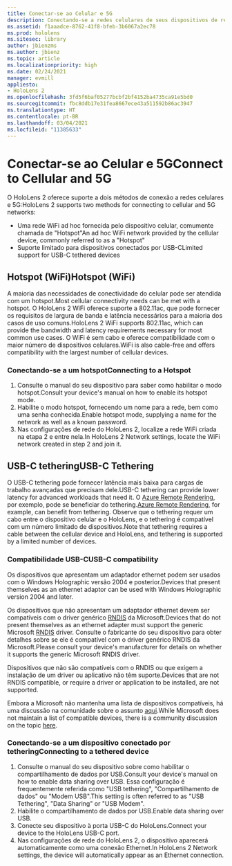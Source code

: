 ```yaml
---
title: Conectar-se ao Celular e 5G
description: Conectando-se a redes celulares de seus dispositivos de realidade misturada do HoloLens.
ms.assetid: f1aaadce-8762-41f8-bfeb-3b6067a2ec78
ms.prod: hololens
ms.sitesec: library
author: jbienzms
ms.author: jbienz
ms.topic: article
ms.localizationpriority: high
ms.date: 02/24/2021
manager: evmill
appliesto:
- HoloLens 2
ms.openlocfilehash: 3fd5f6baf05277bcbf2bf4152ba4735ca91e5bd0
ms.sourcegitcommit: fbc8ddb17e31fea8667ece43a511592b86ac3947
ms.translationtype: HT
ms.contentlocale: pt-BR
ms.lasthandoff: 03/04/2021
ms.locfileid: "11385633"
---
```

# <a name="connect-to-cellular-and-5g"></a><span data-ttu-id="7c3c1-103">Conectar-se ao Celular e 5G</span><span class="sxs-lookup"><span data-stu-id="7c3c1-103">Connect to Cellular and 5G</span></span>

<span data-ttu-id="7c3c1-104">O HoloLens 2 oferece suporte a dois métodos de conexão a redes celulares e 5G:</span><span class="sxs-lookup"><span data-stu-id="7c3c1-104">HoloLens 2 supports two methods for connecting to cellular and 5G networks:</span></span>

- <span data-ttu-id="7c3c1-105">Uma rede WiFi ad hoc fornecida pelo dispositivo celular, comumente chamada de "Hotspot"</span><span class="sxs-lookup"><span data-stu-id="7c3c1-105">An ad hoc WiFi network provided by the cellular device, commonly referred to as a "Hotspot"</span></span>
- <span data-ttu-id="7c3c1-106">Suporte limitado para dispositivos conectados por USB-C</span><span class="sxs-lookup"><span data-stu-id="7c3c1-106">Limited support for USB-C tethered devices</span></span>

## <a name="hotspot-wifi"></a><span data-ttu-id="7c3c1-107">Hotspot (WiFi)</span><span class="sxs-lookup"><span data-stu-id="7c3c1-107">Hotspot (WiFi)</span></span>

<span data-ttu-id="7c3c1-108">A maioria das necessidades de conectividade do celular pode ser atendida com um hotspot.</span><span class="sxs-lookup"><span data-stu-id="7c3c1-108">Most cellular connectivity needs can be met with a hotspot.</span></span> <span data-ttu-id="7c3c1-109">O HoloLens 2 WiFi oferece suporte a 802.11ac, que pode fornecer os requisitos de largura de banda e latência necessários para a maioria dos casos de uso comuns.</span><span class="sxs-lookup"><span data-stu-id="7c3c1-109">HoloLens 2 WiFi supports 802.11ac, which can provide the bandwidth and latency requirements necessary for most common use cases.</span></span> <span data-ttu-id="7c3c1-110">O WiFi é sem cabo e oferece compatibilidade com o maior número de dispositivos celulares.</span><span class="sxs-lookup"><span data-stu-id="7c3c1-110">WiFi is also cable-free and offers compatibility with the largest number of cellular devices.</span></span>

### <a name="connecting-to-a-hotspot"></a><span data-ttu-id="7c3c1-111">Conectando-se a um hotspot</span><span class="sxs-lookup"><span data-stu-id="7c3c1-111">Connecting to a Hotspot</span></span>

1. <span data-ttu-id="7c3c1-112">Consulte o manual do seu dispositivo para saber como habilitar o modo hotspot.</span><span class="sxs-lookup"><span data-stu-id="7c3c1-112">Consult your device's manual on how to enable its hotspot mode.</span></span>
1. <span data-ttu-id="7c3c1-113">Habilite o modo hotspot, fornecendo um nome para a rede, bem como uma senha conhecida.</span><span class="sxs-lookup"><span data-stu-id="7c3c1-113">Enable hotspot mode, supplying a name for the network as well as a known password.</span></span>
1. <span data-ttu-id="7c3c1-114">Nas configurações de rede do HoloLens 2, localize a rede WiFi criada na etapa 2 e entre nela.</span><span class="sxs-lookup"><span data-stu-id="7c3c1-114">In HoloLens 2 Network settings, locate the WiFi network created in step 2 and join it.</span></span>

## <a name="usb-c-tethering"></a><span data-ttu-id="7c3c1-115">USB-C tethering</span><span class="sxs-lookup"><span data-stu-id="7c3c1-115">USB-C Tethering</span></span>

<span data-ttu-id="7c3c1-116">O USB-C tethering pode fornecer latência mais baixa para cargas de trabalho avançadas que precisam dele.</span><span class="sxs-lookup"><span data-stu-id="7c3c1-116">USB-C tethering can provide lower latency for advanced workloads that need it.</span></span> <span data-ttu-id="7c3c1-117">O [Azure Remote Rendering](https://azure.microsoft.com/services/remote-rendering), por exemplo, pode se beneficiar do tethering.</span><span class="sxs-lookup"><span data-stu-id="7c3c1-117">[Azure Remote Rendering](https://azure.microsoft.com/services/remote-rendering), for example, can benefit from tethering.</span></span> <span data-ttu-id="7c3c1-118">Observe que o tethering requer um cabo entre o dispositivo celular e o HoloLens, e o tethering é compatível com um número limitado de dispositivos.</span><span class="sxs-lookup"><span data-stu-id="7c3c1-118">Note that tethering requires a cable between the cellular device and HoloLens, and tethering is supported by a limited number of devices.</span></span>

### <a name="usb-c-compatibility"></a><span data-ttu-id="7c3c1-119">Compatibilidade USB-C</span><span class="sxs-lookup"><span data-stu-id="7c3c1-119">USB-C compatibility</span></span>

<span data-ttu-id="7c3c1-120">Os dispositivos que apresentam um adaptador ethernet podem ser usados com o Windows Holographic versão 2004 e posterior.</span><span class="sxs-lookup"><span data-stu-id="7c3c1-120">Devices that present themselves as an ethernet adaptor can be used with Windows Holographic version 2004 and later.</span></span>

<span data-ttu-id="7c3c1-121">Os dispositivos que não apresentam um adaptador ethernet devem ser compatíveis com o driver genérico [RNDIS](https://docs.microsoft.com/windows-hardware/drivers/network/overview-of-remote-ndis--rndis-) da Microsoft.</span><span class="sxs-lookup"><span data-stu-id="7c3c1-121">Devices that do not present themselves as an ethernet adapter must support the generic Microsoft [RNDIS](https://docs.microsoft.com/windows-hardware/drivers/network/overview-of-remote-ndis--rndis-) driver.</span></span> <span data-ttu-id="7c3c1-122">Consulte o fabricante do seu dispositivo para obter detalhes sobre se ele é compatível com o driver genérico RNDIS da Microsoft.</span><span class="sxs-lookup"><span data-stu-id="7c3c1-122">Please consult your device's manufacturer for details on whether it supports the generic Microsoft RNDIS driver.</span></span>

<span data-ttu-id="7c3c1-123">Dispositivos que não são compatíveis com o RNDIS ou que exigem a instalação de um driver ou aplicativo não têm suporte.</span><span class="sxs-lookup"><span data-stu-id="7c3c1-123">Devices that are not RNDIS compatible, or require a driver or application to be installed, are not supported.</span></span>

<span data-ttu-id="7c3c1-124">Embora a Microsoft não mantenha uma lista de dispositivos compatíveis, há uma discussão na comunidade sobre o assunto [aqui](https://aka.ms/HLCommunityCell).</span><span class="sxs-lookup"><span data-stu-id="7c3c1-124">While Microsoft does not maintain a list of compatible devices, there is a community discussion on the topic [here](https://aka.ms/HLCommunityCell).</span></span>

### <a name="connecting-to-a-tethered-device"></a><span data-ttu-id="7c3c1-125">Conectando-se a um dispositivo conectado por tethering</span><span class="sxs-lookup"><span data-stu-id="7c3c1-125">Connecting to a tethered device</span></span>

1. <span data-ttu-id="7c3c1-126">Consulte o manual do seu dispositivo sobre como habilitar o compartilhamento de dados por USB.</span><span class="sxs-lookup"><span data-stu-id="7c3c1-126">Consult your device's manual on how to enable data sharing over USB.</span></span> <span data-ttu-id="7c3c1-127">Essa configuração é frequentemente referida como "USB tethering", "Compartilhamento de dados" ou "Modem USB".</span><span class="sxs-lookup"><span data-stu-id="7c3c1-127">This setting is often referred to as "USB Tethering", "Data Sharing" or "USB Modem".</span></span>
1. <span data-ttu-id="7c3c1-128">Habilite o compartilhamento de dados por USB.</span><span class="sxs-lookup"><span data-stu-id="7c3c1-128">Enable data sharing over USB.</span></span>
1. <span data-ttu-id="7c3c1-129">Conecte seu dispositivo à porta USB-C do HoloLens.</span><span class="sxs-lookup"><span data-stu-id="7c3c1-129">Connect your device to the HoloLens USB-C port.</span></span>
1. <span data-ttu-id="7c3c1-130">Nas configurações de rede do HoloLens 2, o dispositivo aparecerá automaticamente como uma conexão Ethernet.</span><span class="sxs-lookup"><span data-stu-id="7c3c1-130">In HoloLens 2 Network settings, the device will automatically appear as an Ethernet connection.</span></span>
